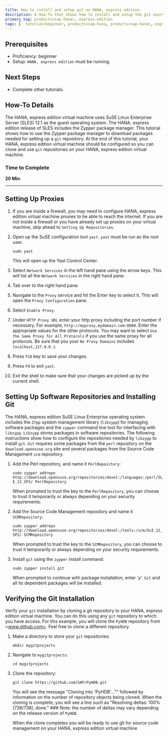 ```yaml
---
title: How to install and setup git on HANA, express edition.
description: A How-To that shows how to install and setup the git source code management system on a HANA, express edition virtual machine.
primary_tag: products>sap-hana\,-express-edition
tags: [  tutorial>beginner, products>sap-hana, products>sap-hana\,-express-edition, tutorial>how-to ]
---
```

## Prerequisites  
 - Proficiency: beginner
 - Setup: `HANA, express edition` must be running.

## Next Steps
 - Complete other tutorials.

## How-To Details
The HANA, express edition virtual machine uses SuSE Linux Enterprise Server (SLES) 12.1 as the guest operating system. The HANA, express edition release of SLES includes the Zypper package manager. This tutorial shows how to use the Zypper package manager to download packages needed for setting up a `git` repository. At the end of this tutorial, your HANA, express edition virtual machine should be configured so you can clone and use `git` repositories on your HANA, express edition virtual machine.

### Time to Complete
**20 Min**.

---

## Setting Up Proxies

1. If you are inside a firewall, you may need to configure HANA, express edition virtual machine proxies to be able to reach the internet. If you are not inside a firewall or you have already set up proxies on your virtual machine, skip ahead to `Setting Up Repositories`.

2. Open up the SuSE configuration tool `yast`. `yast` must be run as the root user.

    `sudo yast`

    This will open up the Yast Control Center.

3. Select `Network Services` in the left hand pane using the arrow keys. This will list all the `Network Services` in the right hand pane.

4. Tab over to the right hand pane.

5. Navigate to the `Proxy` service and hit the Enter key to select it. This will open the `Proxy Configuration` pane.

6. Select `Enable Proxy`.

7. Under `HTTP Proxy URL` enter your http proxy including the port number if necessary. For example, `http://myproxy.mydomain.com:8080`. Enter the appropriate values for the other protocols. You may want to select `Use the Same Proxy for All Protocols` if you use the same proxy for all protocols. Be sure that you your `No Proxy Domains` includes `localhost,127.0.0.1`.

8. Press `F10` key to save your changes.

9. Press `F9` to exit `yast`.

10. Exit the shell to make sure that your changes are picked up by the current shell.

## Setting Up Software Repositories and Installing Git

The HANA, express edition SuSE Linux Enterprise operating system includes the `ZYpp` system management library (`libzypp`) for managing software packages and the `zypper` command line tool for interfacing with `libzypp`. `Libzypp` stores packages in software repositories. The following instructions show how to configure the repositories needed by `libzypp` to install `git`. `Git` requires some packages from the `perl` repository on the `download.opensuse.org` site and several packages from the Source Code Management `scm` repository.

1. Add the Perl repository, and name it `PerlRepository`:

    `sudo zypper addrepo http://download.opensuse.org/repositories/devel:/languages:/perl/SLE_12_SP2/ PerlRepository`

    When prompted to trust the key to the `PerlRepository`, you can choose to trust it temporarily or always depending on your security requirements.

2. Add the Source Code Management repository and name it `SCMRepository`:

    `sudo zypper addrepo http://download.opensuse.org/repositories/devel:/tools:/scm/SLE_12_SP2/ SCMRepository`

    When prompted to trust the key to the `SCMRepository`, you can choose to trust it temporarily or always depending on your security requirements.

3. Install `git` using the `zypper` install command:

    `sudo zypper install git`

     When prompted to continue with package installation, enter 'y'. `Git` and all its dependent packages will be installed.

## Verifying the Git Installation

Verify your `git` installation by cloning a git repository to your HANA, express edition virtual machine. You can do this using any `git` repository to which you have access. For this example, you will clone the `PyHDB` repository from <www.github.com>. Feel free to clone a different repository.

1. Make a directory to store your `git` repositories:

    `mkdir mygitprojects`

2. Navigate to `mygitprojects`:

    `cd mygitprojects`

3. Clone the repository:

    `git clone https://github.com/SAP/PyHDB.git`

    You will see the message "Cloning into 'PyHDB'..."" followed by information on the number of repository objects being cloned. When the cloning is complete, you will see a line such as "Resolving deltas: 100% (738/738), done." ### Note: the number of deltas may vary depending on the release version of `PyHDB`.

    When the clone completes you will be ready to use git for source code management on your HANA, express edition virtual machine

